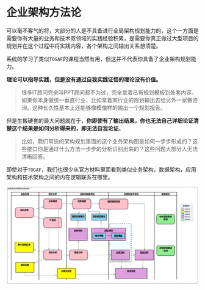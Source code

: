 # 企业架构方法论

<!-- 本章首先从方法论本身引入，介绍企业战略计划、企业架构规划、项目实施管理、架构运营治理等；然后讨论企业架构与数字化、云原生的关系；最后介绍企业架构实施参考。 -->

可以毫不客气的将，大部分的人是不具备进行全局架构规划能力的，这个一方面是需要你有大量的业务和技术双领域的实践经验积累，是需要你真正做过大型项目的规划并在这个过程中将实践内容，各个架构之间输出关系想清楚。

系统的学习了类似`TOGAF`的课程当然有用，但这并不代表你具备了企业架构规划能力。

**理论可以指导实践，但是没有通过自我实践证悟的理论没有价值。**

> 很多IT顾问完全叫PPT顾问都不为过，完全拿着已有规划模板到处套内容。如果你本身做统一垂直行业，比如拿着某行业的规划输出去给另外一家做咨询。这种长久性基本上还能够像模像样的输出一个规划报告。

但是生搬硬套的最大问题就在于，**你即使有了输出结果，你也无法自己详细论证清楚这个结果是如何分析得来的，即无法自我论证**。

> 比如，我们常说的架构规划里面的这个业务架构图是如何一步步形成的？这些接口你是通过什么方法一步步的分析识别出来的？这些问题大部分人无法清晰回答。

即使对于`TOGAF`，我们也很少从官方材料里面看到类似业务架构，数据架构，应用架构和技术架构之间的内在逻辑联系在哪里。

![企业架构整体方法论](images/ea-methods-overview.png)
